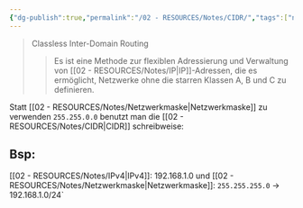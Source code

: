 ```yaml
---
{"dg-publish":true,"permalink":"/02 - RESOURCES/Notes/CIDR/","tags":["netzwerk/ip/ipv4"],"noteIcon":"","updated":"2025-03-21T18:22:19.751+01:00"}
---
```


> Classless Inter-Domain Routing
>>Es ist eine Methode zur flexiblen Adressierung und Verwaltung von [[02 - RESOURCES/Notes/IP\|IP]]-Adressen, die es ermöglicht, Netzwerke ohne die starren Klassen A, B und C zu definieren.

Statt [[02 - RESOURCES/Notes/Netzwerkmaske\|Netzwerkmaske]] zu verwenden `255.255.0.0` benutzt man die [[02 - RESOURCES/Notes/CIDR\|CIDR]] schreibweise:

## Bsp:
[[02 - RESOURCES/Notes/IPv4\|IPv4]]: 192.168.1.0 und [[02 - RESOURCES/Notes/Netzwerkmaske\|Netzwerkmaske]]: `255.255.255.0` -> 192.168.1.0/24`
